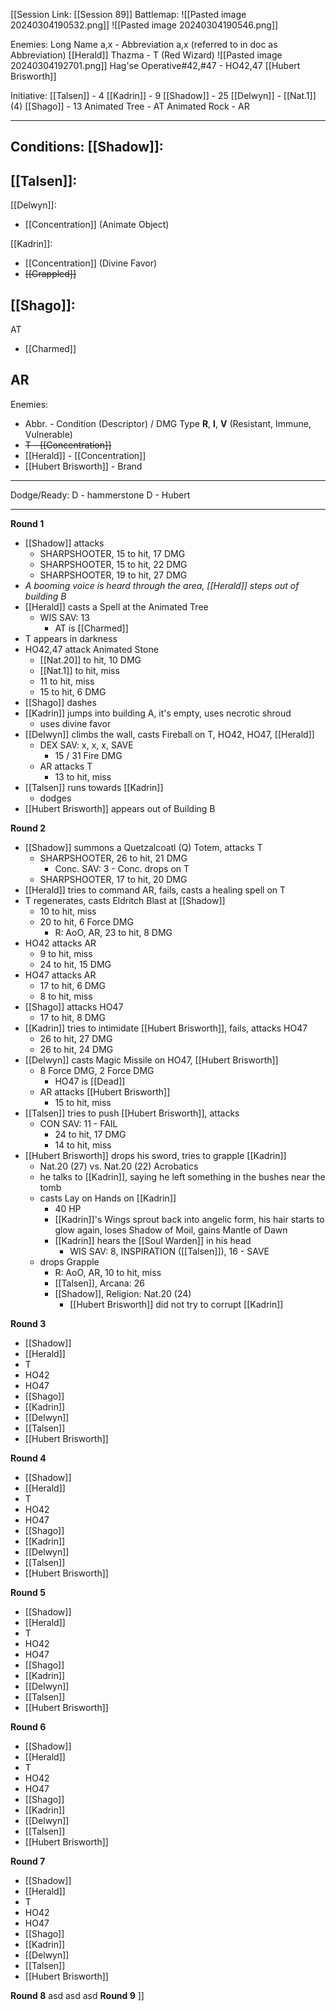 [[Session Link:
[[Session 89]]
Battlemap:
![[Pasted image 20240304190532.png]]
![[Pasted image 20240304190546.png]]

Enemies:
Long Name a,x - Abbreviation a,x (referred to in doc as Abbreviation)
[[Herald]]
Thazma - T (Red Wizard) ![[Pasted image 20240304192701.png]]
Hag'se Operative#42,#47 - HO42,47
[[Hubert Brisworth]]

Initiative:
[[Talsen]] - 4
[[Kadrin]] - 9
[[Shadow]] - 25
[[Delwyn]] - [[Nat.1]] (4)
[[Shago]] - 13
Animated Tree - AT
Animated Rock - AR

---
Conditions:
[[Shadow]]:
- 

[[Talsen]]:
- 

[[Delwyn]]:
- [[Concentration]]  (Animate Object)

[[Kadrin]]:
- [[Concentration]] (Divine Favor)
- ~~[[Grappled]]~~

[[Shago]]: 
- 

AT
- [[Charmed]]

AR
- 

Enemies:
- Abbr. - Condition (Descriptor) / DMG Type __R__, __I__, __V__ (Resistant, Immune, Vulnerable)
- ~~T - [[Concentration]]~~
- [[Herald]] - [[Concentration]]
- [[Hubert Brisworth]] - Brand


---
Dodge/Ready:
D - hammerstone
D - Hubert

---
**Round 1**
- [[Shadow]] attacks
	- SHARPSHOOTER, 15 to hit, 17 DMG
	- SHARPSHOOTER, 15 to hit, 22 DMG
	- SHARPSHOOTER, 19 to hit, 27 DMG
- _A booming voice is heard through the area, [[Herald]] steps out of  building B_
- [[Herald]] casts a Spell at the Animated Tree
	- WIS SAV: 13
		- AT is [[Charmed]]
- T appears in darkness
- HO42,47 attack Animated Stone
	- [[Nat.20]] to hit, 10 DMG
	- [[Nat.1]] to hit, miss
	- 11 to hit, miss
	- 15 to hit, 6 DMG
- [[Shago]] dashes
- [[Kadrin]] jumps into building A, it's empty, uses necrotic shroud
	- uses divine favor
- [[Delwyn]] climbs the wall, casts Fireball on T, HO42, HO47, [[Herald]]
	- DEX SAV: x, x, x, SAVE
		- 15 / 31 Fire DMG
	- AR attacks T
		- 13 to hit, miss
- [[Talsen]] runs towards [[Kadrin]]
	- dodges
- [[Hubert Brisworth]] appears out of Building B

**Round 2**
- [[Shadow]] summons a Quetzalcoatl (Q) Totem, attacks T
	- SHARPSHOOTER, 26 to hit, 21 DMG
		- Conc. SAV: 3 - Conc. drops on T
	- SHARPSHOOTER, 17 to hit, 20 DMG
- [[Herald]] tries to command AR, fails, casts a healing spell on T
- T regenerates, casts Eldritch Blast at [[Shadow]]
	- 10 to hit, miss
	- 20 to hit, 6 Force DMG
		- R: AoO, AR, 23 to hit, 8 DMG
- HO42 attacks AR
	- 9 to hit, miss
	- 24 to hit, 15 DMG
- HO47 attacks AR
	- 17 to hit, 6 DMG
	- 8 to hit, miss
- [[Shago]] attacks HO47
	- 17 to hit, 8 DMG
- [[Kadrin]] tries to intimidate [[Hubert Brisworth]], fails, attacks HO47
	- 26 to hit, 27 DMG
	- 26 to hit, 24 DMG
- [[Delwyn]] casts Magic Missile on HO47, [[Hubert Brisworth]]
	- 8 Force DMG, 2 Force DMG
		- HO47 is [[Dead]]
	- AR attacks [[Hubert Brisworth]]
		- 15 to hit, miss
- [[Talsen]] tries to push [[Hubert Brisworth]], attacks
	- CON SAV: 11 - FAIL
		- 24 to hit, 17 DMG
		- 14 to hit, miss
- [[Hubert Brisworth]] drops his sword, tries to grapple [[Kadrin]]
	- Nat.20 (27) vs. Nat.20 (22) Acrobatics
	- he talks to [[Kadrin]], saying he left something in the bushes near the tomb
	- casts Lay on Hands on [[Kadrin]]
		- 40 HP
		- [[Kadrin]]'s Wings sprout back into angelic form, his hair starts to glow again, loses Shadow of Moil, gains Mantle of Dawn
		- [[Kadrin]] hears the [[Soul Warden]] in his head
			- WIS SAV: 8, INSPIRATION ([[Talsen]]), 16 - SAVE
	- drops Grapple
		- R: AoO, AR, 10 to hit, miss
		- [[Talsen]], Arcana: 26
		- [[Shadow]], Religion: Nat.20 (24)
			- [[Hubert Brisworth]] did not try to corrupt [[Kadrin]]

**Round 3**
- [[Shadow]] 
- [[Herald]] 
- T 
- HO42 
- HO47 
- [[Shago]] 
- [[Kadrin]] 
- [[Delwyn]] 
- [[Talsen]] 
- [[Hubert Brisworth]] 

**Round 4**
- [[Shadow]] 
- [[Herald]] 
- T 
- HO42 
- HO47 
- [[Shago]] 
- [[Kadrin]] 
- [[Delwyn]] 
- [[Talsen]] 
- [[Hubert Brisworth]] 

**Round 5**
- [[Shadow]] 
- [[Herald]] 
- T 
- HO42 
- HO47 
- [[Shago]] 
- [[Kadrin]] 
- [[Delwyn]] 
- [[Talsen]] 
- [[Hubert Brisworth]] 

**Round 6**
- [[Shadow]] 
- [[Herald]] 
- T 
- HO42 
- HO47 
- [[Shago]] 
- [[Kadrin]] 
- [[Delwyn]] 
- [[Talsen]] 
- [[Hubert Brisworth]] 

**Round 7**
- [[Shadow]] 
- [[Herald]] 
- T 
- HO42 
- HO47 
- [[Shago]] 
- [[Kadrin]] 
- [[Delwyn]] 
- [[Talsen]] 
- [[Hubert Brisworth]] 

**Round 8**
asd
asd
asd
**Round 9**
]]